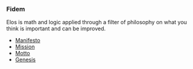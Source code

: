 ### Fidem

Elos is math and logic applied through a filter of philosophy on what you think is important and can be improved.

 - [Manifesto](manifesto.md)
 - [Mission](mission.md)
 - [Motto](motto.md)
 - [Genesis](genesis.md)


